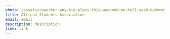 ```yaml
---
photo: /assets/coworker-any-big-plans-this-weekend-me-hell-yeah-dabmoms2-42529325.png
title: African Students Association
email: email
description: description
link: link
---
```

